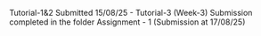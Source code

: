 Tutorial-1&2 Submitted
15/08/25 - Tutorial-3 (Week-3) Submission completed in the folder
Assignment - 1 (Submission at 17/08/25)
